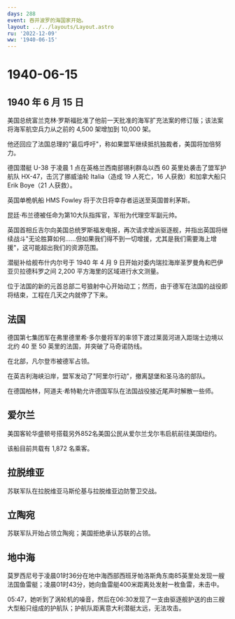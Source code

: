 ```yaml
---
days: 288
event: 吞并波罗的海国家开始。
layout: ../../layouts/Layout.astro
ru: '2022-12-09'
ww: '1940-06-15'
---
```


# 1940-06-15

## 1940 年 6 月 15 日

美国总统富兰克林·罗斯福批准了他前一天批准的海军扩充法案的修订版；该法案将海军航空兵力从之前的
4,500 架增加到 10,000 架。

他还回应了法国总理的"最后呼吁"，称如果盟军继续抵抗独裁者，美国将加倍努力。

德国潜艇 U-38 于凌晨 1 点在英格兰西南部锡利群岛以西 60
英里处袭击了盟军护航队 HX-47，击沉了挪威油轮 Italia（造成 19 人死亡，16
人获救）和加拿大船只 Erik Boye（21 人获救）。

英国单桅帆船 HMS Fowley 将于次日将幸存者运送至英国普利茅斯。

昆廷·布兰德被任命为第10大队指挥官，军衔为代理空军副元帅。

英国首相丘吉尔向美国总统罗斯福发电报，再次请求增派驱逐舰，并指出英国将继续战斗"无论胜算如何\...\...但如果我们得不到一切增援，尤其是我们需要海上增援"，这可能超出我们的资源范围。

潜艇补给舰布什内尔号于 1940 年 4 月 9
日开始对委内瑞拉海岸圣罗曼角和巴伊亚贝拉德科罗之间 2,200
平方海里的区域进行水文测量。

位于法国的新的元首总部二号狼射中心开始动工；然而，由于德军在法国的战役即将结束，工程在几天之内就停了下来。

## 法国

德国第七集团军在弗里德里希·多尔曼将军的率领下渡过莱茵河进入距瑞士边境以北约
40 至 50 英里的法国，并突破了马奇诺防线。

在北部，凡尔登市被德军占领。

在英吉利海峡沿岸，盟军发动了"阿里尔行动"，撤离瑟堡和圣马洛的部队。

在德国柏林，阿道夫·希特勒允许德国军队在法国战役接近尾声时解散一些师。

## 爱尔兰

美国客轮华盛顿号搭载另外852名美国公民从爱尔兰戈尔韦启航前往美国纽约。

该船目前共载有 1,872 名乘客。

## 拉脱维亚

苏联军队在拉脱维亚马斯伦基与拉脱维亚边防警卫交战。

## 立陶宛

苏联军队开始占领立陶宛；美国拒绝承认苏联的占领。

## 地中海

莫罗西尼号于凌晨01时36分在地中海西部西班牙帕洛斯角东南85英里处发现一艘法国鱼雷艇；凌晨01时43分，她向鱼雷艇400米距离处发射一枚鱼雷，未击中。

05:47，她听到了涡轮机的噪音，然后在06:30发现了一支由驱逐舰护送的由三艘大型船只组成的护航队；护航队距离意大利潜艇太远，无法攻击。